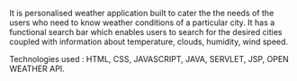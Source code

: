 It is personalised weather application built to cater the the needs of the users who need to know weather conditions of a particular city. It has a functional search bar which enables users to search for the desired cities coupled with information about temperature, clouds, humidity, wind speed.

Technologies used :
HTML, CSS, JAVASCRIPT, JAVA, SERVLET, JSP, OPEN WEATHER API.
